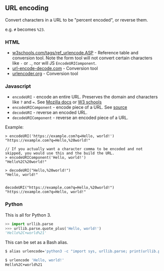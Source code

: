 ## URL encoding

Convert characters in a URL to be "percent encoded", or reverse them.

e.g. `#` becomes `%23`.

### HTML

- [w3schools.com/tags/ref_urlencode.ASP](https://www.w3schools.com/tags/ref_urlencode.ASP) - Reference table and conversion tool. Note the form tool will not convert certain characters like `-` or `.`, nor will JS `EncodeURIComponent`.
- [url-encode-decode.com](https://www.url-encode-decode.com/) - Conversion tool 
- [urlencoder.org](https://www.urlencoder.org/) - Conversion tool

### Javascript

- `encodeURI` - encode an entire URL. Preserves the domain and characters like `?` and `=`. See [Mozilla docs](https://developer.mozilla.org/en-US/docs/Web/JavaScript/Reference/Global_Objects/encodeURI) or [W3 schools](https://www.w3schools.com/jsref/jsref_encodeuri.asp)
- `encodeURIComponent` - encode piece of a URL. See [source](https://developer.mozilla.org/en-US/docs/Web/JavaScript/Reference/Global_Objects/encodeURIComponent) 
- `decodeURI` - reverse an encoded URL.
- `decodeURIComponent` - reverse an encoded piece of a URL.

Example:

```
> encodeURI('https://example.com?q=Hello, world!')
"https://example.com?q=Hello,%20world!"

// If you actually want a character comma to be encoded and not skipped, you would use this and the build the URL.
> encodeURIComponent('Hello, world!')
"Hello%2C%20world!"

> decodeURI("Hello,%20world!")
"Hello, world!"


decodeURI("https://example.com?q=Hello,%20world!")
"https://example.com?q=Hello, world!"
```


### Python

This is all for Python 3.

```python
>> import urllib.parse
>>> urllib.parse.quote_plus('Hello, world!')
'Hello%2C+world%21'
```

This can be set as a Bash alias.

```sh
$ alias urlencode='python3 -c "import sys, urllib.parse; print(urllib.parse.quote_plus(sys.argv[1]));"'

$ urlencode 'Hello, world!'
Hello%2C+world%21
```

<!--stackedit_data:
eyJoaXN0b3J5IjpbMzc1NjA3MTAxXX0=
-->